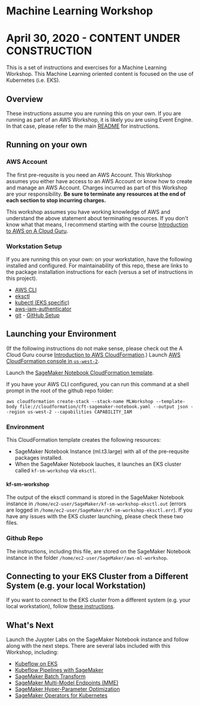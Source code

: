 # Machine Learning Workshop

# April 30, 2020 - CONTENT UNDER CONSTRUCTION

This is a set of instructions and exercises for a Machine Learning Workshop. This Machine Learning oriented content is focused on the use of Kubernetes (i.e. EKS).

## Overview

These instructions assume you are running this on your own. If you are running as part of an AWS Workshop, it is likely you are using Event Engine. In that case, please refer to the main [README](README.md) for instructions.

## Running on your own

### AWS Account

The first pre-requsite is you need an AWS Account. This Workshop assumes you either have access to an AWS Account or know how to create and manage an AWS Account. Charges incurred as part of this Workshop are your responsibility. **Be sure to terminate any resources at the end of each section to stop incurring charges.**

This workshop assumes you have working knowledge of AWS and understand the above statement about terminating resources. If you don't know what that means, I recommend starting with the course [Introduction to AWS on A Cloud Guru](https://acloud.guru/learn/aws-technical-essentials).

### Workstation Setup

If you are running this on your own: on your workstation, have the following installed and configured. For maintainability of this repo, these are links to the package installation instructions for each (versus a set of instructions in this project).

- [AWS CLI](https://docs.aws.amazon.com/cli/latest/userguide/cli-chap-install.html)
- [eksctl](https://eksctl.io/intro/#installation)
- [kubectl (EKS specific)](https://docs.aws.amazon.com/eks/latest/userguide/install-kubectl.html)
- [aws-iam-authenticator](https://docs.aws.amazon.com/eks/latest/userguide/install-aws-iam-authenticator.html)
- [git](https://git-scm.com/book/en/v2/Getting-Started-Installing-Git) - [GitHub Setup](https://help.github.com/en/github/getting-started-with-github/set-up-git)

## Launching your Environment

(If the following instructions do not make sense, please check out the A Cloud Guru course [Introduction to AWS CloudFormation](https://acloud.guru/learn/intro-aws-cloudformation).)
Launch [AWS CloudFormation console in `us-west-2`](https://us-west-2.console.aws.amazon.com/cloudformation/home?region=us-west-2).

Launch the [SageMaker Notebook CloudFormation template](cloudformation/cft-sagemaker-notebook.yaml).

If you have your AWS CLI configured, you can run this command at a shell prompt in the root of the github repo folder:

```shell
aws cloudformation create-stack --stack-name MLWorkshop --template-body file://cloudformation/cft-sagemaker-notebook.yaml --output json --region us-west-2 --capabilities CAPABILITY_IAM
```

### Environment

This CloudFormation template creates the following resources:

- SageMaker Notebook Instance (ml.t3.large) with all of the pre-requsite packages installed.
- When the SageMaker Notebook lauches, it launches an EKS cluster called `kf-sm-workshop` via `eksctl`.

#### kf-sm-workshop

The output of the eksctl command is stored in the SageMaker Notebook instance in `/home/ec2-user/SageMaker/kf-sm-workshop-eksctl.out` (errors are logged in `/home/ec2-user/SageMaker/kf-sm-workshop-eksctl.err`). If you have any issues with the EKS cluster launching, please check these two files.

### Github Repo

The instructions, including this file, are stored on the SageMaker Notebook instance in the folder `/home/ec2-user/SageMaker/aws-ml-workshop`.

## Connecting to your EKS Cluster from a Different System (e.g. your local Workstation)

If you want to connect to the EKS cluster from a different system (e.g. your local workstation), follow [these instructions](cloudformation/README.md#Optional-Connect-to-the-EKS-cluster-from-a-Different-System).

## What's Next

Launch the Juypter Labs on the SageMaker Notebook instance and follow along with the next steps. There are several labs included with this Workshop, including:

- [Kubeflow on EKS](labs/kubeflow/README-SELFPACED.md)
- [Kubeflow Pipelines with SageMaker](labs/sagemaker-kubeflow-pipeline/README-SELFPACED.md)
- [SageMaker Batch Transform](labs/sagemaker/README-SELFPACED.md)
- [SageMaker Multi-Model Endpoints (MME)](labs/sagemaker/README-SELFPACED.md)
- [SageMaker Hyper-Parameter Optimization](labs/sagemaker/README-SELFPACED.md)
- [SageMaker Operators for Kubernetes](labs/sagemaker-operators-for-k8s/README-SELFPACED.md)
